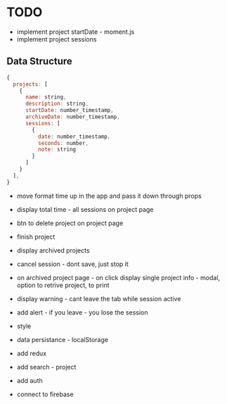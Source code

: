 # TODO

- implement project startDate - moment.js
- implement project sessions

## Data Structure

```js
{
  projects: [
    {
      name: string,
      description: string,
      startDate: number_timestamp,
      archiveDate: number_timestamp,
      sessions: [
        {
          date: number_timestamp,
          seconds: number,
          note: string
        }
      ]
    }
  ],
}
```

- move format time up in the app and pass it down through props
- display total time - all sessions on project page
- btn to delete project on project page
- finish project
- display archived projects

- cancel session - dont save, just stop it
- on archived project page - on click display single project info - modal, option to retrive project, to print 
- display warning - cant leave the tab while session active
- add alert - if you leave - you lose the session

- style


- data persistance - localStorage
- add redux
- add search - project
- add auth
- connect to firebase
